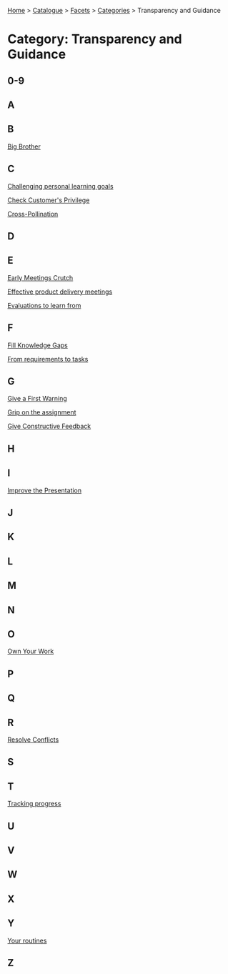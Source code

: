 [Home](../../../README.md) > [Catalogue](../../../Patterns_catalogue.md) > [Facets](../facets.md) > [Categories](categories.md) > Transparency and Guidance
# Category: Transparency and Guidance

## 0-9

## A

## B
[Big Brother](../Big_Brother.md)

## C
[Challenging personal learning
goals](../Challenging_personal_learning_goals.md)

[Check Customer's Privilege](../Check_Customers_Privilege.md)

[Cross-Pollination](../Cross-Pollination.md)

## D

## E
[Early Meetings Crutch](../Early_Meetings_Crutch.md)

[Effective product delivery
meetings](../Effective_product_delivery_meetings.md)

[Evaluations to learn from](../Evaluations_to_learn_from.md)

## F
[Fill Knowledge Gaps](../Fill_Knowledge_Gaps.md)

[From requirements to tasks](../From_requirements_to_tasks.md)

## G
[Give a First Warning](../Give_a_First_Warning.md)

[Grip on the assignment](../Grip_on_the_assignment.md)

[Give Constructive Feedback](../Give_Constructive_Feedback.md)

## H

## I
[Improve the Presentation](../Improve_the_Presentation.md)

## J

## K

## L

## M

## N

## O
[Own Your Work](../Own_Your_Work.md)

## P

## Q

## R
[Resolve Conflicts](../Resolve_Conflicts.md)

## S

## T
[Tracking progress](../Tracking_progress.md)

## U

## V

## W

## X

## Y
[Your routines](../Your_routines.md)

## Z
